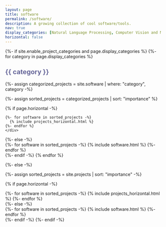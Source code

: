 ```yaml
---
layout: page
title: software
permalink: /software/
description: A growing collection of cool software/tools.
nav: true
display_categories: [Natural Language Processing, Computer Vision and Multimedia]
horizontal: false
---
```


<!-- pages/projects.md -->
<div class="projects">
{%- if site.enable_project_categories and page.display_categories %}
  <!-- Display categorized projects -->
  {%- for category in page.display_categories %}
  <h2 class="category" style="text-align: left; color: #666699">{{ category }}</h2>
  
  <!-- CY 01.24.21: new sw collection -->
  {%- assign categorized_projects = site.software | where: "category", category -%}
  <!-- {%- assign categorized_projects = site.projects | where: "category", category -%} -->

  {%- assign sorted_projects = categorized_projects | sort: "importance" %}
  <!-- Generate cards for each project -->
  <!-- CY 01.24.21: new sw collection -->
  {% if page.horizontal -%}
  <div class="container">
    <div class="row row-cols-2">
    
    {%- for software in sorted_projects -%}
      {% include projects_horizontal.html %}
    {%- endfor %}
    </div>
  </div>
  {%- else -%}
  <div class="grid">
    {%- for software in sorted_projects -%}
      {% include software.html %}
    {%- endfor %}
  </div>
  {%- endif -%}
  {% endfor %}

{%- else -%}
<!-- Display projects without categories -->
  {%- assign sorted_projects = site.projects | sort: "importance" -%}
  <!-- Generate cards for each project -->
  {% if page.horizontal -%}
  <div class="container">
    <div class="row row-cols-2">
    {%- for software in sorted_projects -%}
      {% include projects_horizontal.html %}
    {%- endfor %}
    </div>
  </div>
  {%- else -%}
  <div class="grid">
    {%- for software in sorted_projects -%}
      {% include software.html %}
    {%- endfor %}
  </div>
  {%- endif -%}
{%- endif -%}
</div>
